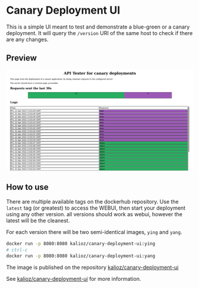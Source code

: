 # Canary Deployment UI

This is a simple UI meant to test and demonstrate a blue-green or a canary deployment. It will query the `/version` URI of the same host to check if there are any changes.

## Preview

![preview image](./img/ui_screenshot.png)

## How to use

There are multiple available tags on the dockerhub repository. Use the `latest` tag (or greatest) to access the WEBUI, then start your deployment using any other version. all versions should work as webui, however the latest will be the cleanest.

For each version there will be two semi-identical images, `ying` and `yang`.

```bash
docker run -p 8080:8080 kalioz/canary-deployment-ui:ying
# ctrl-c
docker run -p 8080:8080 kalioz/canary-deployment-ui:yang
```


The image is published on the repository [kalioz/canary-deployment-ui](https://hub.docker.com/r/kalioz/canary-deployment-ui)

See [kalioz/canary-deployment-ui](https://github.com/kalioz/canary-deployment-ui) for more information.